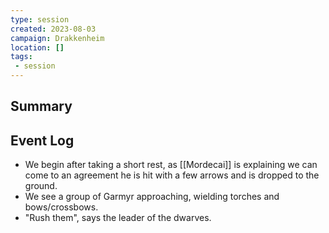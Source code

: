 ```yaml
---
type: session
created: 2023-08-03
campaign: Drakkenheim
location: []
tags:
 - session
---
```



## Summary

## Event Log

- We begin after taking a short rest, as [[Mordecai]] is explaining we can come to an agreement he is hit with a few arrows and is dropped to the ground.
- We see a group of Garmyr approaching, wielding torches and bows/crossbows.
- "Rush them", says the leader of the dwarves.



